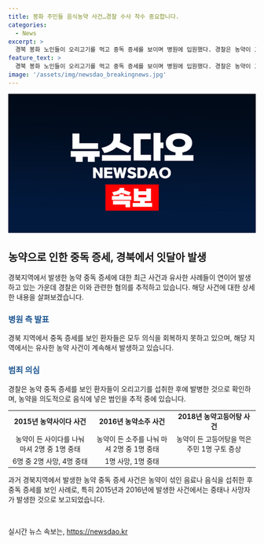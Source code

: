 ```yaml
---
title: 봉화 주민들 음식농약 사건…경찰 수사 착수 중요합니다.
categories:
  - News
excerpt: >
  경북 봉화 노인들이 오리고기를 먹고 중독 증세를 보이며 병원에 입원했다. 경찰은 농약이 고의로 음식에 섞인 것으로 의심하고 범인을 추적 중이다. 피해자들은 의식을 회복하지 못하고 있으며, 주변도 인근 노인복지관과 경로당에서 오리고기를 먹고 중독 증세를 보인 사건이 있었음. 과거에도 봉화, 상주, 청송, 포항에서 농약사건이 발생한 바 있음.
feature_text: >
  경북 봉화 노인들이 오리고기를 먹고 중독 증세를 보이며 병원에 입원했다. 경찰은 농약이 고의로 음식에 섞인 것으로 의심하고 범인을 추적 중이다. 피해자들은 의식을 회복하지 못하고 있으며, 주변도 인근 노인복지관과 경로당에서 오리고기를 먹고 중독 증세를 보인 사건이 있었음. 과거에도 봉화, 상주, 청송, 포항에서 농약사건이 발생한 바 있음.
image: '/assets/img/newsdao_breakingnews.jpg'
---
```


<p><img src="/assets/img/newsdao_breakingnews.jpg" alt="koreaapp 속보" /></p>

<h2 data-ke-size="size26">농약으로 인한 중독 증세, 경북에서 잇달아 발생</h2>

<p data-ke-size="size16">경북지역에서 발생한 농약 중독 증세에 대한 최근 사건과 유사한 사례들이 연이어 발생하고 있는 가운데 경찰은 이와 관련한 혐의를 추적하고 있습니다. 해당 사건에 대한 상세한 내용을 살펴보겠습니다.</p>

<h3><b><span style="color: #1a5490;">병원 측 발표</span></b></h3>

<p data-ke-size="size16">경북 지역에서 중독 증세를 보인 환자들은 모두 의식을 회복하지 못하고 있으며, 해당 지역에서는 유사한 농약 사건이 계속해서 발생하고 있습니다.</p>

<h3><b><span style="color: #1a5490;">범죄 의심</span></b></h3>

<p data-ke-size="size16">경찰은 농약 중독 증세를 보인 환자들이 오리고기를 섭취한 후에 발병한 것으로 확인하며, 농약을 의도적으로 음식에 넣은 범인을 추적 중에 있습니다.</p>

<table>
    <tr>
        <td style="text-align: center; height: 17px;"><b>2015년 농약사이다 사건</b></td>
        <td style="text-align: center; height: 17px;"><b>2016년 농약소주 사건</b></td>
        <td style="text-align: center; height: 17px;"><b>2018년 농약고등어탕 사건</b></td>
    </tr>
    <tr>
        <td style="text-align: center; height: 17px;">농약이 든 사이다를 나눠 마셔 2명 중 1명 중태</td>
        <td style="text-align: center; height: 17px;">농약이 든 소주를 나눠 마셔 2명 중 1명 중태</td>
        <td style="text-align: center; height: 17px;">농약이 든 고등어탕을 먹은 주민 1명 구토 증상</td>
    </tr>
    <tr>
        <td style="text-align: center; height: 17px;">6명 중 2명 사망, 4명 중태</td>
        <td style="text-align: center; height: 17px;">1명 사망, 1명 중태</td>
        <td style="text-align: center; height: 17px;"></td>
    </tr>
</table>

<p data-ke-size="size16">과거 경북지역에서 발생한 농약 중독 증세 사건은 농약이 섞인 음료나 음식을 섭취한 후 중독 증세를 보인 사례로, 특히 2015년과 2016년에 발생한 사건에서는 중태나 사망자가 발생한 것으로 보고되었습니다.</p>

<p data-ke-size="size16">&nbsp;</p>
실시간 뉴스 속보는, <a href="https://newsdao.kr" rel="dofollow">https://newsdao.kr</a>


